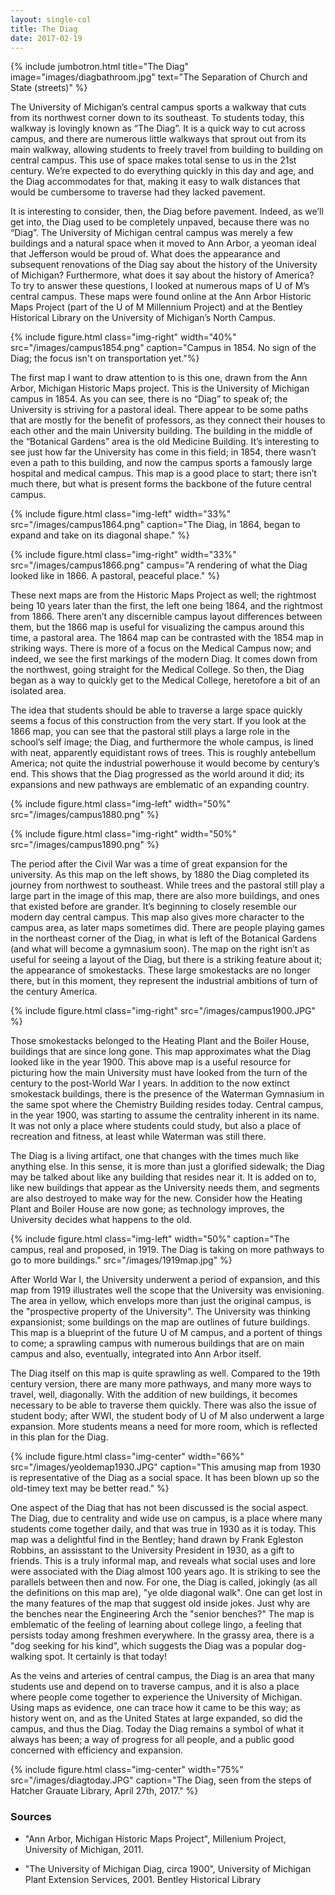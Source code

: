 ```yaml
---
layout: single-col
title: The Diag
date: 2017-02-19
---
```

{% include jumbotron.html
title="The Diag"
image="images/diagbathroom.jpg"
text="The Separation of Church and State (streets)" %}

The University of Michigan’s central campus sports a walkway that cuts from its northwest corner down to its southeast. To students today, this walkway is lovingly known as “The Diag”. It is a quick way to cut across campus, and there are numerous little walkways that sprout out from its main walkway, allowing students to freely travel from building to building on central campus. This use of space makes total sense to us in the 21st century. We’re expected to do everything quickly in this day and age, and the Diag accommodates for that, making it easy to walk distances that would be cumbersome to traverse had they lacked pavement.

It is interesting to consider, then, the Diag before pavement. Indeed, as we’ll get into, the Diag used to be completely unpaved, because there was no “Diag”. The University of Michigan central campus was merely a few buildings and a natural space when it moved to Ann Arbor, a yeoman ideal that Jefferson would be proud of. What does the appearance and subsequent renovations of the Diag say about the history of the University of Michigan? Furthermore, what does it say about the history of America? To try to answer these questions, I looked at numerous maps of U of M’s central campus. These maps were found online at the Ann Arbor Historic Maps Project (part of the U of M Millennium Project) and at the Bentley Historical Library on the University of Michigan’s North Campus.

 {% include figure.html class="img-right" width="40%" src="/images/campus1854.png" caption="Campus in 1854. No sign of the Diag; the focus isn't on transportation yet."%}

The first map I want to draw attention to is this one, drawn from the Ann Arbor, Michigan Historic Maps project. This is the University of Michigan campus in 1854. As you can see, there is no “Diag” to speak of; the University is striving for a pastoral ideal. There appear to be some paths that are mostly for the benefit of professors, as they connect their houses to each other and the main University building. The building in the middle of the “Botanical Gardens” area is the old Medicine Building. It’s interesting to see just how far the University has come in this field; in 1854, there wasn’t even a path to this building, and now the campus sports a famously large hospital and medical campus. This map is a good place to start; there isn’t much there, but what is present forms the backbone of the future central campus.

 {% include figure.html class="img-left" width="33%" src="/images/campus1864.png" caption="The Diag, in 1864, began to expand and take on its diagonal shape." %}
 
 {% include figure.html class="img-right" width="33%" src="/images/campus1866.png" campus="A rendering of what the Diag looked like in 1866. A pastoral, peaceful place." %}

These next maps are from the Historic Maps Project as well; the rightmost being 10 years later than the first, the left one being 1864, and the rightmost from 1866. There aren’t any discernible campus layout differences between them, but the 1866 map is useful for visualizing the campus around this time, a pastoral area. The 1864 map can be contrasted with the 1854 map in striking ways. There is more of a focus on the Medical Campus now; and indeed, we see the first markings of the modern Diag. It comes down from the northwest, going straight for the Medical College. So then, the Diag began as a way to quickly get to the Medical College, heretofore a bit of an isolated area.

The idea that students should be able to traverse a large space quickly seems a focus of this construction from the very start. If you look at the 1866 map, you can see that the pastoral still plays a large role in the school’s self image; the Diag, and furthermore the whole campus, is lined with neat, apparently equidistant rows of trees. This is roughly antebellum America; not quite the industrial powerhouse it would become by century’s end. This shows that the Diag progressed as the world around it did; its expansions and new pathways are emblematic of an expanding country.

 {% include figure.html class="img-left" width="50%" src="/images/campus1880.png" %}
 
 {% include figure.html class="img-right" width="50%" src="/images/campus1890.png" %}

The period after the Civil War was a time of great expansion for the university. As this map on the left shows, by 1880 the Diag completed its journey from northwest to southeast. While trees and the pastoral still play a large part in the image of this map, there are also more buildings, and ones that existed before are grander. It’s beginning to closely resemble our modern day central campus. This map also gives more character to the campus area, as later maps sometimes did. There are people playing games in the northeast corner of the Diag, in what is left of the Botanical Gardens (and what will become a gymnasium soon). The map on the right isn’t as useful for seeing a layout of the Diag, but there is a striking feature about it; the appearance of smokestacks. These large smokestacks are no longer there, but in this moment, they represent the industrial ambitions of turn of the century America.

 {% include figure.html class="img-right" src="/images/campus1900.JPG" %}

Those smokestacks belonged to the Heating Plant and the Boiler House, buildings that are since long gone. This map approximates what the Diag looked like in the year 1900. This above map is a useful resource for picturing how the main University must have looked from the turn of the century to the post-World War I years. In addition to the now extinct smokestack buildings, there is the presence of the Waterman Gymnasium in the same spot where the Chemistry Building resides today. Central campus, in the year 1900, was starting to assume the centrality inherent in its name. It was not only a place where students could study, but also a place of recreation and fitness, at least while Waterman was still there. 

The Diag is a living artifact, one that changes with the times much like anything else. In this sense, it is more than just a glorified sidewalk; the Diag may be talked about like any building that resides near it. It is added on to, like new buildings that appear as the University needs them, and segments are also destroyed to make way for the new. Consider how the Heating Plant and Boiler House are now gone; as technology improves, the University decides what happens to the old.

{% include figure.html class="img-left" width="50%" caption="The campus, real and proposed, in 1919. The Diag is taking on more pathways to go to more buildings." src="/images/1919map.jpg" %}

After World War I, the University underwent a period of expansion, and this map from 1919 illustrates well the scope that the University was envisioning. The area in yellow, which envelops more than just the original campus, is the "prospective property of the University". The University was thinking expansionist; some buildings on the map are outlines of future buildings. This map is a blueprint of the future U of M campus, and a portent of things to come; a sprawling campus with numerous buildings that are on main campus and also, eventually, integrated into Ann Arbor itself. 

The Diag itself on this map is quite sprawling as well. Compared to the 19th century version, there are many more pathways, and many more ways to travel, well, diagonally. With the addition of new buildings, it becomes necessary to be able to traverse them quickly. There was also the issue of student body; after WWI, the student body of U of M also underwent a large expansion. More students means a need for more room, which is reflected in this plan for the Diag.

{% include figure.html class="img-center" width="66%" src="/images/yeoldemap1930.JPG" caption="This amusing map from 1930 is representative of the Diag as a social space. It has been blown up so the old-timey text may be better read." %}

One aspect of the Diag that has not been discussed is the social aspect. The Diag, due to centrality and wide use on campus, is a place where many students come together daily, and that was true in 1930 as it is today. This map was a delightful find in the Bentley; hand drawn by Frank Egleston Robbins, an assisstant to the University President in 1930, as a gift to friends. This is a truly informal map, and reveals what social uses and lore were associated with the Diag almost 100 years ago. It is striking to see the parallels between then and now. For one, the Diag is called, jokingly (as all the definitions on this map are), "ye olde diagonal walk". One can get lost in the many features of the map that suggest old inside jokes. Just why are the benches near the Engineering Arch the "senior benches?" The map is emblematic of the feeling of learning about college lingo, a feeling that persists today among freshmen everywhere. In the grassy area, there is a "dog seeking for his kind", which suggests the Diag was a popular dog-walking spot. It certainly is that today!

As the veins and arteries of central campus, the Diag is an area that many students use and depend on to traverse campus, and it is also a place where people come together to experience the University of Michigan. Using maps as evidence, one can trace how it came to be this way; as history went on, and as the United States at large expanded, so did the campus, and thus the Diag. Today the Diag remains a symbol of what it always has been; a way of progress for all people, and a public good concerned with efficiency and expansion.

{% include figure.html class="img-center" width="75%" src="/images/diagtoday.JPG" caption="The Diag, seen from the steps of Hatcher Grauate Library, April 27th, 2017." %}

### Sources

- "Ann Arbor, Michigan Historic Maps Project", Millenium Project, University of Michigan, 2011. 

- "The University of Michigan Diag, circa 1900", University of Michigan Plant Extension Services, 2001. Bentley Historical Library


 
